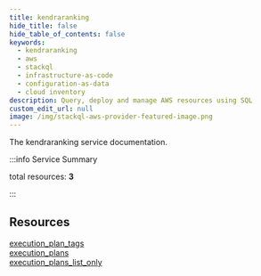 ```yaml
---
title: kendraranking
hide_title: false
hide_table_of_contents: false
keywords:
  - kendraranking
  - aws
  - stackql
  - infrastructure-as-code
  - configuration-as-data
  - cloud inventory
description: Query, deploy and manage AWS resources using SQL
custom_edit_url: null
image: /img/stackql-aws-provider-featured-image.png
---
```


The kendraranking service documentation.

:::info Service Summary

<div class="row">
<div class="providerDocColumn">
<span>total resources:&nbsp;<b>3</b></span><br />
</div>
</div>

:::

## Resources
<div class="row">
<div class="providerDocColumn">
<a href="/services/kendraranking/execution_plan_tags/">execution_plan_tags</a><br />
<a href="/services/kendraranking/execution_plans/">execution_plans</a>
</div>
<div class="providerDocColumn">
<a href="/services/kendraranking/execution_plans_list_only/">execution_plans_list_only</a>
</div>
</div>